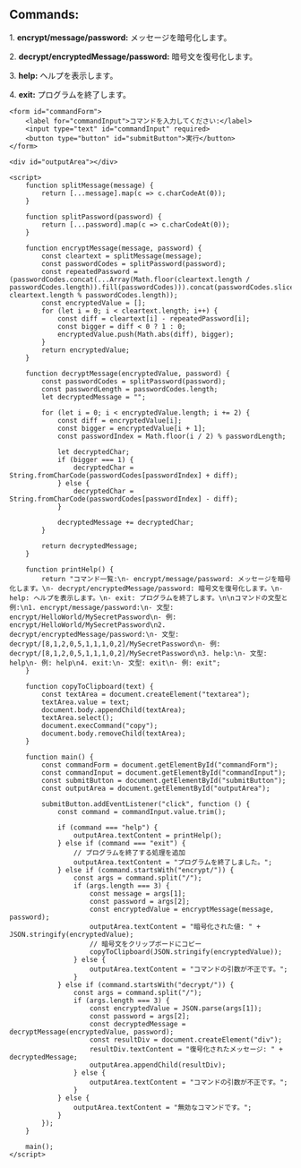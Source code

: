 <!DOCTYPE html>
<html lang="ja">
<head>
    <meta charset="UTF-8">
    <meta name="viewport" content="width=device-width, initial-scale=1.0">
    <title>メッセージ暗号化/復号化プログラム</title>
</head>
<body>
    <h2>Commands:</h2>
    <p>1. <strong>encrypt/message/password:</strong> メッセージを暗号化します。</p>
    <p>2. <strong>decrypt/encryptedMessage/password:</strong> 暗号文を復号化します。</p>
    <p>3. <strong>help:</strong> ヘルプを表示します。</p>
    <p>4. <strong>exit:</strong> プログラムを終了します。</p>

    <form id="commandForm">
        <label for="commandInput">コマンドを入力してください:</label>
        <input type="text" id="commandInput" required>
        <button type="button" id="submitButton">実行</button>
    </form>

    <div id="outputArea"></div>

    <script>
        function splitMessage(message) {
            return [...message].map(c => c.charCodeAt(0));
        }

        function splitPassword(password) {
            return [...password].map(c => c.charCodeAt(0));
        }

        function encryptMessage(message, password) {
            const cleartext = splitMessage(message);
            const passwordCodes = splitPassword(password);
            const repeatedPassword = (passwordCodes.concat(...Array(Math.floor(cleartext.length / passwordCodes.length)).fill(passwordCodes))).concat(passwordCodes.slice(0, cleartext.length % passwordCodes.length));
            const encryptedValue = [];
            for (let i = 0; i < cleartext.length; i++) {
                const diff = cleartext[i] - repeatedPassword[i];
                const bigger = diff < 0 ? 1 : 0;
                encryptedValue.push(Math.abs(diff), bigger);
            }
            return encryptedValue;
        }

        function decryptMessage(encryptedValue, password) {
            const passwordCodes = splitPassword(password);
            const passwordLength = passwordCodes.length;
            let decryptedMessage = "";

            for (let i = 0; i < encryptedValue.length; i += 2) {
                const diff = encryptedValue[i];
                const bigger = encryptedValue[i + 1];
                const passwordIndex = Math.floor(i / 2) % passwordLength;

                let decryptedChar;
                if (bigger === 1) {
                    decryptedChar = String.fromCharCode(passwordCodes[passwordIndex] + diff);
                } else {
                    decryptedChar = String.fromCharCode(passwordCodes[passwordIndex] - diff);
                }

                decryptedMessage += decryptedChar;
            }

            return decryptedMessage;
        }

        function printHelp() {
            return "コマンド一覧:\n- encrypt/message/password: メッセージを暗号化します。\n- decrypt/encryptedMessage/password: 暗号文を復号化します。\n- help: ヘルプを表示します。\n- exit: プログラムを終了します。\n\nコマンドの文型と例:\n1. encrypt/message/password:\n- 文型: encrypt/HelloWorld/MySecretPassword\n- 例: encrypt/HelloWorld/MySecretPassword\n2. decrypt/encryptedMessage/password:\n- 文型: decrypt/[8,1,2,0,5,1,1,1,0,2]/MySecretPassword\n- 例: decrypt/[8,1,2,0,5,1,1,1,0,2]/MySecretPassword\n3. help:\n- 文型: help\n- 例: help\n4. exit:\n- 文型: exit\n- 例: exit";
        }

        function copyToClipboard(text) {
            const textArea = document.createElement("textarea");
            textArea.value = text;
            document.body.appendChild(textArea);
            textArea.select();
            document.execCommand("copy");
            document.body.removeChild(textArea);
        }

        function main() {
            const commandForm = document.getElementById("commandForm");
            const commandInput = document.getElementById("commandInput");
            const submitButton = document.getElementById("submitButton");
            const outputArea = document.getElementById("outputArea");

            submitButton.addEventListener("click", function () {
                const command = commandInput.value.trim();

                if (command === "help") {
                    outputArea.textContent = printHelp();
                } else if (command === "exit") {
                    // プログラムを終了する処理を追加
                    outputArea.textContent = "プログラムを終了しました。";
                } else if (command.startsWith("encrypt/")) {
                    const args = command.split("/");
                    if (args.length === 3) {
                        const message = args[1];
                        const password = args[2];
                        const encryptedValue = encryptMessage(message, password);
                        outputArea.textContent = "暗号化された値: " + JSON.stringify(encryptedValue);
                        // 暗号文をクリップボードにコピー
                        copyToClipboard(JSON.stringify(encryptedValue));
                    } else {
                        outputArea.textContent = "コマンドの引数が不正です。";
                    }
                } else if (command.startsWith("decrypt/")) {
                    const args = command.split("/");
                    if (args.length === 3) {
                        const encryptedValue = JSON.parse(args[1]);
                        const password = args[2];
                        const decryptedMessage = decryptMessage(encryptedValue, password);
                        const resultDiv = document.createElement("div");
                        resultDiv.textContent = "復号化されたメッセージ: " + decryptedMessage;
                        outputArea.appendChild(resultDiv);
                    } else {
                        outputArea.textContent = "コマンドの引数が不正です。";
                    }
                } else {
                    outputArea.textContent = "無効なコマンドです。";
                }
            });
        }

        main();
    </script>
</body>
</html>
